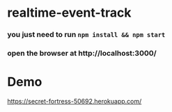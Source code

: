 # realtime-event-track

### you just need to run `npm install && npm start`
### open the browser at http://localhost:3000/


# Demo

https://secret-fortress-50692.herokuapp.com/